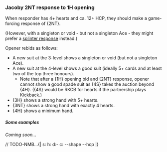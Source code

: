 ### <a name="Jacoby_2NT_response_to_1H_opening"> Jacoby 2NT response to 1H opening

When responder has 4+ hearts and ca. 12+ HCP, they should make a game-forcing response of {2NT}.

(However, with a singleton or void - but not a singleton Ace - they might prefer a [splinter response](#-splinter-responses-to-1h-opening) instead.)

Opener rebids as follows:

- A new suit at the 3-level shows a singleton or void (but not a singleton Ace).
- A new suit at the 4-level shows a good suit (ideally 5+ cards and at least two of the top three honours).
    - Note that after a {1H} opening bid and {2NT} response, opener cannot show a good spade suit as {4S} takes the auction beyond {4H}. ({4S} would be RKCB for hearts if the partnership plays Kickback.)
- {3H} shows a strong hand with 5+ hearts.
- {3NT} shows a strong hand with exactly 4 hearts.
- {4H} shows a minimum hand.

##### Some examples

_Coming soon..._

// TODO-NMB...{| s: h: d:- c: --shape --hcp |}
